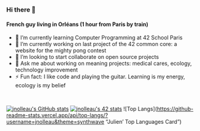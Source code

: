 ### Hi there 👋
#### French guy living in Orléans (1 hour from Paris by train)

- 🌱 I’m currently learning Computer Programming at 42 School Paris
- 🔭 I’m currently working on last project of the 42 common core: a website for the mighty pong contest
- 👯 I’m looking to start collaborate on open source projects
- 💬 Ask me about working on meaning projects: medical cares, ecology, technology improvement
- ⚡ Fun fact: I like code and playing the guitar. Learning is my energy, ecology is my belief

<br />

[![jnolleau's GitHub stats](https://github-readme-stats.vercel.app/api?username=jnolleau)](https://github.com/jnolleau/github-readme-stats)
[![jnolleau's 42 stats](https://badge42.herokuapp.com/api/stats/julnolle)](https://github.com/JaeSeoKim/badge42)
![Top Langs](https://github-readme-stats.vercel.app/api/top-langs/?username=jnolleau&theme=synthwave “Julien’ Top Languages Card”)
<br />
